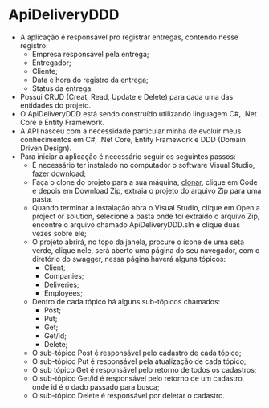 # ApiDeliveryDDD

- A aplicação é responsável pro registrar entregas, contendo nesse registro:
  * Empresa responsável pela entrega;
  * Entregador;
  * Cliente;
  * Data e hora do registro da entrega;
  * Status da entrega.
- Possui CRUD (Creat, Read, Update e Delete) para cada uma das entidades do projeto.
- O ApiDeliveryDDD está sendo construído utilizando linguagem C#, .Net Core e Entity Framework.
- A API nasceu com a necessidade particular minha de evoluir meus conhecimentos em C#, .Net Core, Entity Framework e DDD (Domain Driven Design).
- Para iniciar a aplicação é necessário seguir os seguintes passos:
  * É necessário ter instalado no computador o software Visual Studio, [fazer download](https://visualstudio.microsoft.com/pt-br/downloads/);
  * Faça o clone do projeto para a sua máquina, [clonar](https://github.com/alissonperim/ApiDeliveryDDD), clique em Code e depois em Download Zip,
  extraia o projeto do arquivo Zip para uma pasta.
  * Quando terminar a instalação abra o Visual Studio, clique em Open a project or solution, selecione a pasta onde foi extraído o arquivo Zip,
  encontre o arquivo chamado ApiDeliveryDDD.sln e clique duas vezes sobre ele;
  * O projeto abrirá, no topo da janela, procure o ícone de uma seta verde, clique nele, será aberto uma página do seu navegador, com o diretório
  do swagger, nessa página haverá alguns tópicos:
    * Client;
    * Companies;
    * Deliveries;
    * Employees;
  * Dentro de cada tópico há alguns sub-tópicos chamados:
    * Post;
    * Put;
    * Get;
    * Get/id;
    * Delete;
  * O sub-tópico Post é responsável pelo cadastro de cada tópico;
  * O sub-tópico Put é responsável pela atualização de cada tópico;
  * O sub tópico Get é responsável pelo retorno de todos os cadastros;
  * O sub-tópico Get/id é responsável pelo retorno de um cadastro, onde id é o dado passado para busca;
  * O sub-tópico Delete é responsável por deletar o cadastro.
